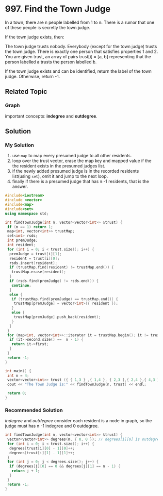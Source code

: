 # 997. Find the Town Judge

In a town, there are n people labelled from 1 to n.  There is a rumor that one of these people is secretly the town judge.

If the town judge exists, then:

The town judge trusts nobody.
Everybody (except for the town judge) trusts the town judge.
There is exactly one person that satisfies properties 1 and 2.
You are given trust, an array of pairs trust[i] = [a, b] representing that the person labelled a trusts the person labelled b.

If the town judge exists and can be identified, return the label of the town judge.  Otherwise, return -1.

## Related Topic

### Graph

important concepts: **indegree** and **outdegree**.

## Solution

### My Solution

 1. use `map` to map every presumed judge to all other residents.
 2. loop over the trust vector, erase the map key and mapped value if the the resident exists in the presumed judges list.
 3. if the newly added presumed judge is in the recorded residents list(using `set`), omit it and jump to the next loop.
 4. finally if there is a presumed judge that has n -1 residents, that is the answer.

```cpp
#include<iostream>
#include <vector>
#include<map>
#include<set>
using namespace std;

int findTownJudge(int n, vector<vector<int>> &trust) {
 if (n == 1) return 1;
 map<int, vector<int>> trustMap;
 set<int> rsds;
 int premJudge;
 int resident;
 for (int i = 0; i < trust.size(); i++) {
  premJudge = trust[i][1];
  resident = trust[i][0];
  rsds.insert(resident);
  if (trustMap.find(resident) != trustMap.end()) {
   trustMap.erase(resident);
  }
  if (rsds.find(premJudge) != rsds.end()) {
   continue;
  }
  else {
   if (trustMap.find(premJudge) == trustMap.end()) {
    trustMap[premJudge] = vector<int>({ resident });
   }
   else {
    trustMap[premJudge].push_back(resident);
   }
  }
 }
 for (map<int, vector<int>>::iterator it = trustMap.begin(); it != trustMap.end(); ++it) {
  if (it->second.size() ==  n - 1) {
   return it->first;
  }
 }
 return -1;
}

int main() {
 int n = 4;
 vector<vector<int>> trust ({ { 1,3 } ,{ 1,4 }, { 2,3 },{ 2,4 },{ 4,3 } });
 cout << "The Town Judge is:" << findTownJudge(n, trust) << endl;

 return 0;
}
```

### Recommended Solution

*indegree* and *outdegree*
consider each resident is a node in graph, so the judge must has n -1 indegree and 0 outdegree.

```cpp
int findTownJudge(int n, vector<vector<int>> &trust) {
 vector<vector<int>> degrees(n, { 0, 0 }); // degrees[i][0] is outdegree, degrees[i][1] is indegree
 for (int i = 0; i < trust.size(); i++) {
  degrees[trust[i][0] - 1][0]++;
  degrees[trust[i][1] - 1][1]++;
 }
 for (int j = 0; j < degrees.size(); j++) {
  if (degrees[j][0] == 0 && degrees[j][1] == n - 1) {
   return j + 1;
  }
 }
 return -1;
}
```
